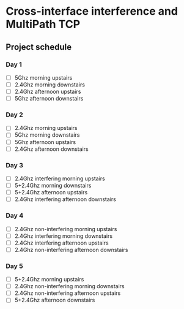 # Cross-interface interference and MultiPath TCP

## Project schedule

### Day 1

- [ ] 5Ghz morning upstairs
- [ ] 2.4Ghz morning downstairs
- [ ] 2.4Ghz afternoon upstairs
- [ ] 5Ghz afternoon downstairs

### Day 2

- [ ] 2.4Ghz morning upstairs
- [ ] 5Ghz morning downstairs
- [ ] 5Ghz afternoon upstairs
- [ ] 2.4Ghz afternoon downstairs

### Day 3

- [ ] 2.4Ghz interfering morning upstairs
- [ ] 5+2.4Ghz morning downstairs
- [ ] 5+2.4Ghz afternoon upstairs
- [ ] 2.4Ghz interfering afternoon downstairs

### Day 4

- [ ] 2.4Ghz non-interfering morning upstairs
- [ ] 2.4Ghz interfering morning downstairs
- [ ] 2.4Ghz interfering afternoon upstairs
- [ ] 2.4Ghz non-interfering afternoon downstairs

### Day 5

- [ ] 5+2.4Ghz morning upstairs
- [ ] 2.4Ghz non-interfering morning downstairs
- [ ] 2.4Ghz non-interfering afternoon upstairs
- [ ] 5+2.4Ghz afternoon downstairs

